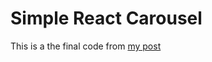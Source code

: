# Simple React Carousel

This is a the final code from [my post](https://dev.to/rakumairu/simple-react-carousel-24m0)